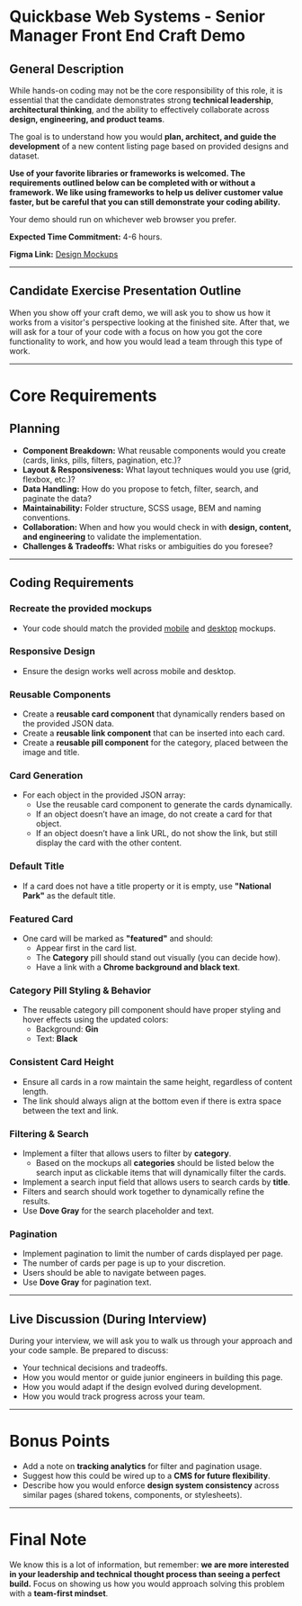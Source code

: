 # Quickbase Web Systems - Senior Manager Front End Craft Demo

## General Description

While hands-on coding may not be the core responsibility of this role, it is essential that the candidate demonstrates strong **technical leadership**, **architectural thinking**, and the ability to effectively collaborate across **design, engineering, and product teams**.

The goal is to understand how you would **plan, architect, and guide the development** of a new content listing page based on provided designs and dataset.

**Use of your favorite libraries or frameworks is welcomed. The requirements outlined below can be completed with or without a framework. We like using frameworks to help us deliver customer value faster, but be careful that you can still demonstrate your coding ability.**

Your demo should run on whichever web browser you prefer.

**Expected Time Commitment:** 4-6 hours.

**Figma Link:** [Design Mockups](https://www.figma.com/design/9gs04bvF5dkx46uR4YPe4v/Ad-Hoc?node-id=2111-18&t=oBufkT96iL7cwii4-1)

---

## Candidate Exercise Presentation Outline

When you show off your craft demo, we will ask you to show us how it works from a visitor's perspective looking at the finished site. After that, we will ask for a tour of your code with a focus on how you got the core functionality to work, and how you would lead a team through this type of work.

---

# Core Requirements

## Planning

- **Component Breakdown:** What reusable components would you create (cards, links, pills, filters, pagination, etc.)?
- **Layout & Responsiveness:** What layout techniques would you use (grid, flexbox, etc.)?
- **Data Handling:** How do you propose to fetch, filter, search, and paginate the data?
- **Maintainability:** Folder structure, SCSS usage, BEM and naming conventions.
- **Collaboration:** When and how you would check in with **design, content, and engineering** to validate the implementation.
- **Challenges & Tradeoffs:** What risks or ambiguities do you foresee?

---

## Coding Requirements

### Recreate the provided mockups
- Your code should match the provided [mobile](https://github.com/QuickBase/interview-demos/blob/a980da9ba2ebc5cec06f6a9ba3e2908f084a726d/websystems/Web-Systems__Craft-Demo-Mockup--Mobile.jpg) and [desktop](https://github.com/QuickBase/interview-demos/blob/a980da9ba2ebc5cec06f6a9ba3e2908f084a726d/websystems/Web-Systems__Craft-Demo-Mockup--Desktop.jpg) mockups.

### Responsive Design
- Ensure the design works well across mobile and desktop.

### Reusable Components
- Create a **reusable card component** that dynamically renders based on the provided JSON data.
- Create a **reusable link component** that can be inserted into each card.
- Create a **reusable pill component** for the category, placed between the image and title.

### Card Generation
- For each object in the provided JSON array:
    - Use the reusable card component to generate the cards dynamically.
    - If an object doesn’t have an image, do not create a card for that object.
    - If an object doesn’t have a link URL, do not show the link, but still display the card with the other content.

### Default Title
- If a card does not have a title property or it is empty, use **"National Park"** as the default title.

### Featured Card
- One card will be marked as **"featured"** and should:
    - Appear first in the card list.
    - The **Category** pill should stand out visually (you can decide how).
    - Have a link with a **Chrome background and black text**.

### Category Pill Styling & Behavior
- The reusable category pill component should have proper styling and hover effects using the updated colors:
    - Background: **Gin**
    - Text: **Black**

### Consistent Card Height
- Ensure all cards in a row maintain the same height, regardless of content length.
- The link should always align at the bottom even if there is extra space between the text and link.

### Filtering & Search
- Implement a filter that allows users to filter by **category**.
    - Based on the mockups all **categories** should be listed below the search input as clickable items that will dynamically filter the cards.
- Implement a search input field that allows users to search cards by **title**.
- Filters and search should work together to dynamically refine the results.
- Use **Dove Gray** for the search placeholder and text.

### Pagination
- Implement pagination to limit the number of cards displayed per page.
- The number of cards per page is up to your discretion.
- Users should be able to navigate between pages.
- Use **Dove Gray** for pagination text.

---

## Live Discussion (During Interview)

During your interview, we will ask you to walk us through your approach and your code sample. Be prepared to discuss:

- Your technical decisions and tradeoffs.
- How you would mentor or guide junior engineers in building this page.
- How you would adapt if the design evolved during development.
- How you would track progress across your team.

---

# Bonus Points

- Add a note on **tracking analytics** for filter and pagination usage.
- Suggest how this could be wired up to a **CMS for future flexibility**.
- Describe how you would enforce **design system consistency** across similar pages (shared tokens, components, or stylesheets).

---

# Final Note

We know this is a lot of information, but remember: **we are more interested in your leadership and technical thought process than seeing a perfect build.** Focus on showing us how you would approach solving this problem with a **team-first mindset**.